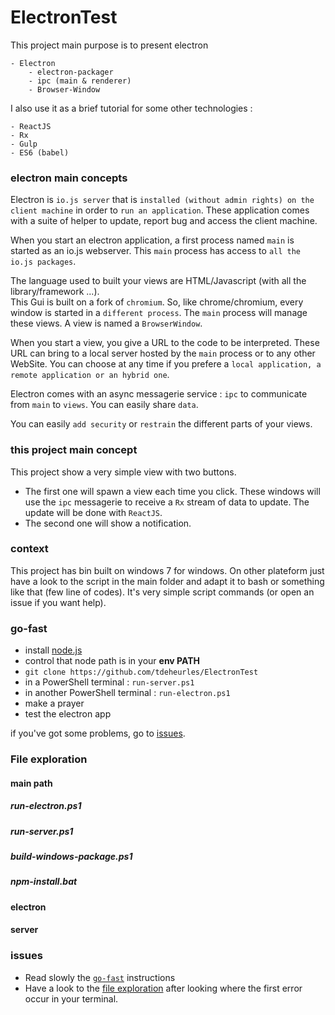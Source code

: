 # ElectronTest

This project main purpose is to present electron

    - Electron
        - electron-packager
        - ipc (main & renderer)
        - Browser-Window

I also use it as a brief tutorial for some other technologies :

    - ReactJS
    - Rx
    - Gulp
    - ES6 (babel)

### electron main concepts

Electron is `io.js server` that is `installed (without admin rights) on the client machine` in order to `run an application`. These application comes with a suite of helper to update, report bug and access the client machine.

When you start an electron application, a first process named `main` is started as an io.js webserver. This `main` process has access to `all the io.js packages`.

The language used to built your views are HTML/Javascript (with all the library/framework ...).  
This Gui is built on a fork of `chromium`. So, like chrome/chromium, every window is started in a `different process`. The `main` process will manage these views. A view is named a `BrowserWindow`. 

When you start a view, you give a URL to the code to be interpreted. These URL can bring to a local server hosted by the `main` process or to any other WebSite. You can choose at any time if you prefere a `local application, a remote application or an hybrid one`.

Electron comes with an async messagerie service : `ipc` to communicate from `main` to `views`. You can easily share `data`.

You can easily `add security` or `restrain` the different parts of your views.


### this project main concept

This project show a very simple view with two buttons.  
- The first one will spawn a view each time you click. These windows will use the `ipc` messagerie to receive a `Rx` stream of data to update. The update will be done with `ReactJS`.
- The second one will show a notification.

### context

This project has bin built on windows 7 for windows. On other plateform just have a look to the script in the main folder and adapt it to bash or something like that (few line of codes). It's very simple script commands (or open an issue if you want help).

### go-fast

- install [node.js](https://nodejs.org/en/download/)
- control that node path is in your **env PATH**
- `git clone https://github.com/tdeheurles/ElectronTest`
- in a PowerShell terminal : `run-server.ps1`
- in another PowerShell terminal : `run-electron.ps1`
- make a prayer
- test the electron app

if you've got some problems, go to [issues](#issues).

### File exploration

#### main path

##### run-electron.ps1

##### run-server.ps1

##### build-windows-package.ps1

##### npm-install.bat

#### electron

#### server

### issues

- Read slowly the [`go-fast`](#go-fast) instructions
- Have a look to the [file exploration](#file-exploration) after looking where the first error occur in your terminal.
